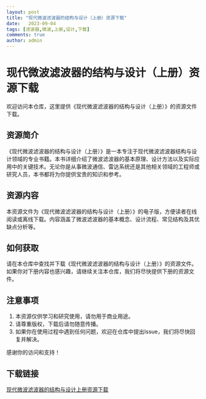 ```yaml
---
layout: post
title: "现代微波滤波器的结构与设计（上册）资源下载"
date:   2023-09-04
tags: [滤波器,微波,上册,设计,下载]
comments: true
author: admin
---
```

# 现代微波滤波器的结构与设计（上册）资源下载

欢迎访问本仓库，这里提供《现代微波滤波器的结构与设计（上册）》的资源文件下载。

## 资源简介

《现代微波滤波器的结构与设计（上册）》是一本专注于现代微波滤波器结构与设计领域的专业书籍。本书详细介绍了微波滤波器的基本原理、设计方法以及实际应用中的关键技术。无论你是从事微波通信、雷达系统还是其他相关领域的工程师或研究人员，本书都将为你提供宝贵的知识和参考。

## 资源内容

本资源文件为《现代微波滤波器的结构与设计（上册）》的电子版，方便读者在线阅读或离线下载。内容涵盖了微波滤波器的基本概念、设计流程、常见结构及其优缺点分析等。

## 如何获取

请在本仓库中查找并下载《现代微波滤波器的结构与设计（上册）》的资源文件。如果你对下册内容也感兴趣，请继续关注本仓库，我们将尽快提供下册的资源文件。

## 注意事项

1. 本资源仅供学习和研究使用，请勿用于商业用途。
2. 请尊重版权，下载后请勿随意传播。
3. 如果你在使用过程中遇到任何问题，欢迎在仓库中提出Issue，我们将尽快回复并解决。

感谢你的访问和支持！

## 下载链接

[现代微波滤波器的结构与设计上册资源下载](https://pan.quark.cn/s/f20dca76cf1c)